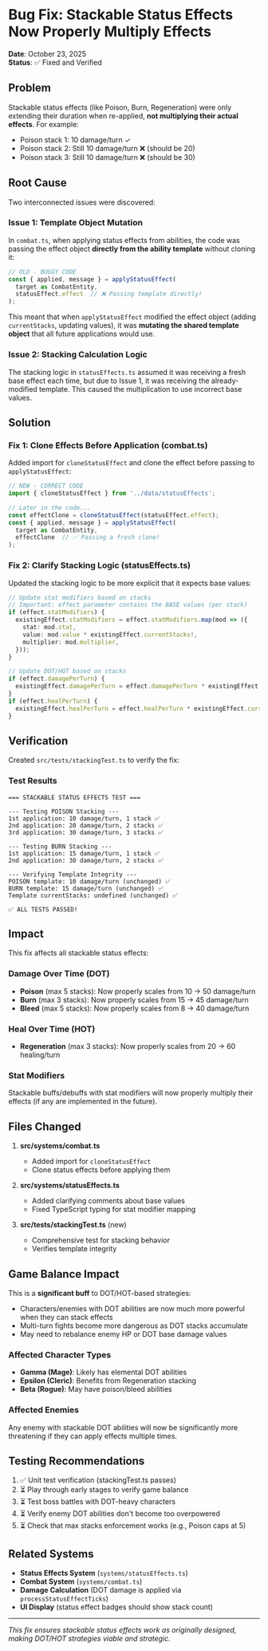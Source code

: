 # Bug Fix: Stackable Status Effects Now Properly Multiply Effects

**Date**: October 23, 2025  
**Status**: ✅ Fixed and Verified

## Problem

Stackable status effects (like Poison, Burn, Regeneration) were only extending their duration when re-applied, **not multiplying their actual effects**. For example:
- Poison stack 1: 10 damage/turn ✓
- Poison stack 2: Still 10 damage/turn ❌ (should be 20)
- Poison stack 3: Still 10 damage/turn ❌ (should be 30)

## Root Cause

Two interconnected issues were discovered:

### Issue 1: Template Object Mutation
In `combat.ts`, when applying status effects from abilities, the code was passing the effect object **directly from the ability template** without cloning it:

```typescript
// OLD - BUGGY CODE
const { applied, message } = applyStatusEffect(
  target as CombatEntity, 
  statusEffect.effect  // ❌ Passing template directly!
);
```

This meant that when `applyStatusEffect` modified the effect object (adding `currentStacks`, updating values), it was **mutating the shared template object** that all future applications would use.

### Issue 2: Stacking Calculation Logic
The stacking logic in `statusEffects.ts` assumed it was receiving a fresh base effect each time, but due to Issue 1, it was receiving the already-modified template. This caused the multiplication to use incorrect base values.

## Solution

### Fix 1: Clone Effects Before Application (combat.ts)
Added import for `cloneStatusEffect` and clone the effect before passing to `applyStatusEffect`:

```typescript
// NEW - CORRECT CODE
import { cloneStatusEffect } from '../data/statusEffects';

// Later in the code...
const effectClone = cloneStatusEffect(statusEffect.effect);
const { applied, message } = applyStatusEffect(
  target as CombatEntity, 
  effectClone  // ✅ Passing a fresh clone!
);
```

### Fix 2: Clarify Stacking Logic (statusEffects.ts)
Updated the stacking logic to be more explicit that it expects base values:

```typescript
// Update stat modifiers based on stacks
// Important: effect parameter contains the BASE values (per stack)
if (effect.statModifiers) {
  existingEffect.statModifiers = effect.statModifiers.map(mod => ({
    stat: mod.stat,
    value: mod.value * existingEffect.currentStacks!,
    multiplier: mod.multiplier,
  }));
}

// Update DOT/HOT based on stacks
if (effect.damagePerTurn) {
  existingEffect.damagePerTurn = effect.damagePerTurn * existingEffect.currentStacks!;
}
if (effect.healPerTurn) {
  existingEffect.healPerTurn = effect.healPerTurn * existingEffect.currentStacks!;
}
```

## Verification

Created `src/tests/stackingTest.ts` to verify the fix:

### Test Results
```
=== STACKABLE STATUS EFFECTS TEST ===

--- Testing POISON Stacking ---
1st application: 10 damage/turn, 1 stack ✅
2nd application: 20 damage/turn, 2 stacks ✅
3rd application: 30 damage/turn, 3 stacks ✅

--- Testing BURN Stacking ---
1st application: 15 damage/turn, 1 stack ✅
2nd application: 30 damage/turn, 2 stacks ✅

--- Verifying Template Integrity ---
POISON template: 10 damage/turn (unchanged) ✅
BURN template: 15 damage/turn (unchanged) ✅
Template currentStacks: undefined (unchanged) ✅

✅ ALL TESTS PASSED!
```

## Impact

This fix affects all stackable status effects:

### Damage Over Time (DOT)
- **Poison** (max 5 stacks): Now properly scales from 10 → 50 damage/turn
- **Burn** (max 3 stacks): Now properly scales from 15 → 45 damage/turn
- **Bleed** (max 5 stacks): Now properly scales from 8 → 40 damage/turn

### Heal Over Time (HOT)
- **Regeneration** (max 3 stacks): Now properly scales from 20 → 60 healing/turn

### Stat Modifiers
Stackable buffs/debuffs with stat modifiers will now properly multiply their effects (if any are implemented in the future).

## Files Changed

1. **src/systems/combat.ts**
   - Added import for `cloneStatusEffect`
   - Clone status effects before applying them

2. **src/systems/statusEffects.ts**
   - Added clarifying comments about base values
   - Fixed TypeScript typing for stat modifier mapping

3. **src/tests/stackingTest.ts** (new)
   - Comprehensive test for stacking behavior
   - Verifies template integrity

## Game Balance Impact

This is a **significant buff** to DOT/HOT-based strategies:
- Characters/enemies with DOT abilities are now much more powerful when they can stack effects
- Multi-turn fights become more dangerous as DOT stacks accumulate
- May need to rebalance enemy HP or DOT base damage values

### Affected Character Types
- **Gamma (Mage)**: Likely has elemental DOT abilities
- **Epsilon (Cleric)**: Benefits from Regeneration stacking
- **Beta (Rogue)**: May have poison/bleed abilities

### Affected Enemies
Any enemy with stackable DOT abilities will now be significantly more threatening if they can apply effects multiple times.

## Testing Recommendations

1. ✅ Unit test verification (stackingTest.ts passes)
2. ⏳ Play through early stages to verify game balance
3. ⏳ Test boss battles with DOT-heavy characters
4. ⏳ Verify enemy DOT abilities don't become too overpowered
5. ⏳ Check that max stacks enforcement works (e.g., Poison caps at 5)

## Related Systems

- **Status Effects System** (`systems/statusEffects.ts`)
- **Combat System** (`systems/combat.ts`)
- **Damage Calculation** (DOT damage is applied via `processStatusEffectTicks`)
- **UI Display** (status effect badges should show stack count)

---

*This fix ensures stackable status effects work as originally designed, making DOT/HOT strategies viable and strategic.*
